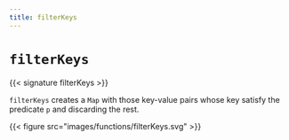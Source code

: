 ```yaml
---
title: filterKeys
---
```


# `filterKeys`

{{< signature filterKeys >}}

`filterKeys` creates a `Map` with those key-value pairs whose key satisfy the predicate `p` and discarding the rest.

{{< figure src="images/functions/filterKeys.svg" >}}
